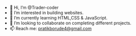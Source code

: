 - 👋 Hi, I’m @Trader-coder
- 👀 I’m interested in building websites.
- 🌱 I’m currently learning HTML,CSS & JavaScript.
- 💞️ I’m looking to collaborate on completing different projects.
- 📫 Reach me: pratikborude4@gmail.com

<!---
Trader-coder/Trader-coder is a ✨ special ✨ repository because its `README.md` (this file) appears on your GitHub profile.
You can click the Preview link to take a look at your changes.
--->
